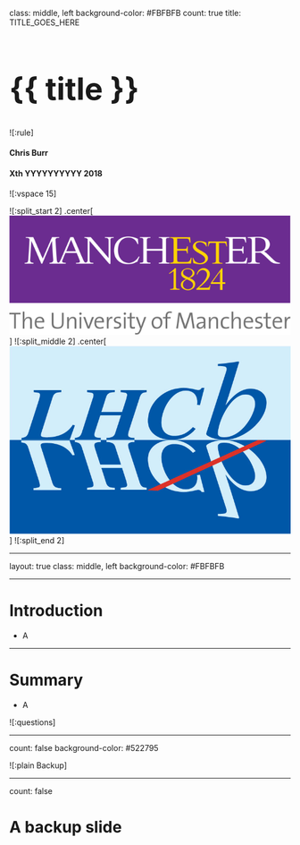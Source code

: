 class: middle, left
background-color: #FBFBFB
count: true
title: TITLE_GOES_HERE

<h1 id="my-title" style="position: unset; top: unset; font-size: 55px;">{{ title }}</h1>

![:rule]
#### **Chris Burr**
#### Xth YYYYYYYYYY 2018

![:vspace 15]

![:split_start 2]
.center[![:scale_y 5](logos/UniOfManchesterLogo.svg)]
![:split_middle 2]
.center[![:scale_y 5](logos/lhcb-logo.jpg)]
![:split_end 2]

---

layout: true
class: middle, left
background-color: #FBFBFB

---

# Introduction

 - A

---

# Summary

 - A

![:questions]

---

count: false
background-color: #522795

![:plain Backup]

---

count: false

# A backup slide
